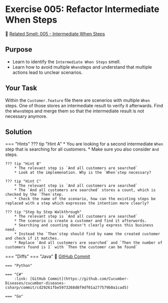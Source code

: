 # Exercise 005: Refactor Intermediate When Steps
:link: [Related Smell: 005 - Intermediate When Steps](/smells/005-intermediate-when-steps)

## Purpose
* Learn to identify the `Intermediate When Steps` smell.
* Learn how to avoid multiple `When`steps and understand that multiple actions lead to unclear scenarios.

## Your Task
Within the `Customer.feature` file there are scenerios with multiple `When` steps. One of those stores an intermediate result to verify it afterwards. Find the `When`steps and merge them so that the intermediate result is not necessary anymore.

## Solution

=== "Hints"
    ??? tip "Hint A"
        * You are looking for a second intermediate `When` step that is searching for all customers.
        * Make sure you also consider `And` steps.

    ??? tip "Hint B"
        * The relevant step is `And all customers are searched`
        * Look at the implemenation. Why is the `When`step necessary?

    ??? tip "Hint C"
        * The relevant step is `And all customers are searched`
        * The `And all customers are searched` stores a count, which is checked by the `Then`step.
        * Check the name of the scenario, how can the existing steps be replaced with a step which expresses the intention more clearly?

    ??? tip "Step by Step Walkthrough"
        * The relevant step is `And all customers are searched`
        * The scenario is create a customer and find it afterwords. 
        * Searching and counting doesn't clearly express this business need.
        * Instead the `Then`step should find by name the created customer and check if it matches.
        * Replace `And all customers are searched` and `Then the number of customers found is 1` with `Then the customer can be found`

=== "Diffs"
    === "Java"
        :link: [GitHub Commit](https://github.com/Cucumber-Diseases/cucumber-diseases-java/commit/9cb5d2440e2d7bcf6caeb846e2ea3befe05c4625)
    
    === "Python"

    === "C#"
        :link: [GitHub Commit](https://github.com/Cucumber-Diseases/cucumber-diseases-csharp/commit/cd29261fbe5973268d8f9df01a277579b0a1cad5)

    === "Go"